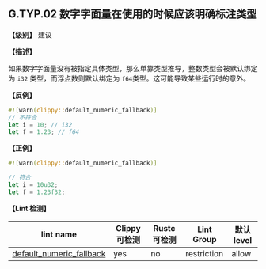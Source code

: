 ## G.TYP.02  数字字面量在使用的时候应该明确标注类型

**【级别】** 建议

**【描述】**

如果数字字面量没有被指定具体类型，那么单靠类型推导，整数类型会被默认绑定为 `i32` 类型，而浮点数则默认绑定为 `f64`类型。这可能导致某些运行时的意外。

**【反例】**

```rust
#![warn(clippy::default_numeric_fallback)]
// 不符合
let i = 10; // i32
let f = 1.23; // f64
```

**【正例】**

```rust
#![warn(clippy::default_numeric_fallback)]

// 符合
let i = 10u32;
let f = 1.23f32;
```

**【Lint 检测】**

| lint name                                                                                            | Clippy 可检测 | Rustc 可检测 | Lint Group  | 默认level |
| ---------------------------------------------------------------------------------------------------- | ------------- | ------------ | ----------- | --------- |
| [default_numeric_fallback](https://rust-lang.github.io/rust-clippy/master/#default_numeric_fallback) | yes           | no           | restriction | allow     |

